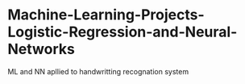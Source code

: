 # Machine-Learning-Projects-Logistic-Regression-and-Neural-Networks
ML and NN apllied to handwritting recognation system
